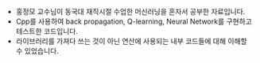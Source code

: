 - 홍정모 교수님이 동국대 재직시절 수업한 머신러닝을 혼자서 공부한 자료입니다.
- Cpp를 사용하여 back propagation, Q-learning, Neural Network를 구현하고 테스트한 코드입니다.
- 라이브러리를 가져다 쓰는 것이 아닌 연산에 사용되는 내부 코드들에 대해 이해할 수 있었습니다.